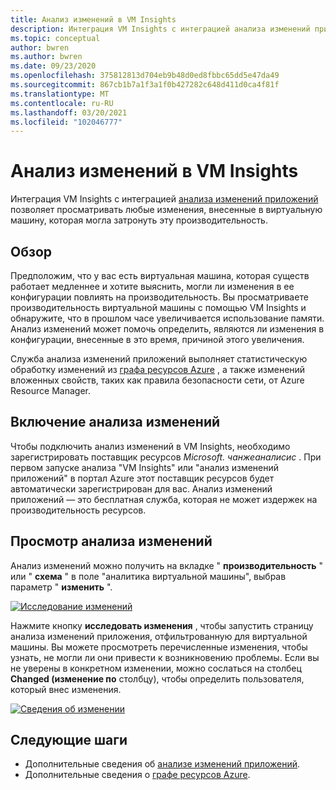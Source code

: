 ```yaml
---
title: Анализ изменений в VM Insights
description: Интеграция VM Insights с интеграцией анализа изменений приложений позволяет просматривать любые изменения, внесенные в виртуальную машину, которая могла затронуть эту производительность.
ms.topic: conceptual
author: bwren
ms.author: bwren
ms.date: 09/23/2020
ms.openlocfilehash: 375812813d704eb9b48d0ed8fbbc65dd5e47da49
ms.sourcegitcommit: 867cb1b7a1f3a1f0b427282c648d411d0ca4f81f
ms.translationtype: MT
ms.contentlocale: ru-RU
ms.lasthandoff: 03/20/2021
ms.locfileid: "102046777"
---
```

# <a name="change-analysis-in-vm-insights"></a>Анализ изменений в VM Insights
Интеграция VM Insights с интеграцией [анализа изменений приложений](../app/change-analysis.md) позволяет просматривать любые изменения, внесенные в виртуальную машину, которая могла затронуть эту производительность.

## <a name="overview"></a>Обзор
Предположим, что у вас есть виртуальная машина, которая существ работает медленнее и хотите выяснить, могли ли изменения в ее конфигурации повлиять на производительность. Вы просматриваете производительность виртуальной машины с помощью VM Insights и обнаружите, что в прошлом часе увеличивается использование памяти. Анализ изменений может помочь определить, являются ли изменения в конфигурации, внесенные в это время, причиной этого увеличения.

Служба анализа изменений приложений выполняет статистическую обработку изменений из [графа ресурсов Azure](../../governance/resource-graph/how-to/get-resource-changes.md) , а также изменений вложенных свойств, таких как правила безопасности сети, от Azure Resource Manager. 

## <a name="enabling-change-analysis"></a>Включение анализа изменений
Чтобы подключить анализ изменений в VM Insights, необходимо зарегистрировать поставщик ресурсов *Microsoft. чанжеаналисис* . При первом запуске анализа "VM Insights" или "анализ изменений приложений" в портал Azure этот поставщик ресурсов будет автоматически зарегистрирован для вас. Анализ изменений приложений — это бесплатная служба, которая не может издержек на производительность ресурсов.

## <a name="view-change-analysis"></a>Просмотр анализа изменений
Анализ изменений можно получить на вкладке " **производительность** " или " **схема** " в поле "аналитика виртуальной машины", выбрав параметр " **изменить** ". 

[![Исследование изменений](media/vminsights-change-analysis/investigate-changes-screenshot.png)](media/vminsights-change-analysis/investigate-changes-screenshot-zoom.png#lightbox)


Нажмите кнопку **исследовать изменения** , чтобы запустить страницу анализа изменений приложения, отфильтрованную для виртуальной машины. Вы можете просмотреть перечисленные изменения, чтобы узнать, не могли ли они привести к возникновению проблемы. Если вы не уверены в конкретном изменении, можно сослаться на столбец **Changed (изменение по** столбцу), чтобы определить пользователя, который внес изменения.

[![Сведения об изменении](media/vminsights-change-analysis/change-details-screenshot.png)](media/vminsights-change-analysis/change-details-screenshot.png#lightbox)

## <a name="next-steps"></a>Следующие шаги
- Дополнительные сведения об [анализе изменений приложений](../app/change-analysis.md).
- Дополнительные сведения о [графе ресурсов Azure](../../governance/resource-graph/how-to/get-resource-changes.md). 

